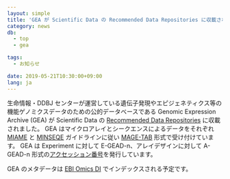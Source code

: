 ```yaml
---
layout: simple
title: 'GEA が Scientific Data の Recommended Data Repositories に収載されました'
category: news
db:
  - top
  - gea

tags:
  - お知らせ

date: 2019-05-21T10:30:00+09:00
lang: ja
---
```


<p>生命情報・DDBJ センターが運営している遺伝子発現やエピジェネティクス等の機能ゲノミクスデータのための公的データベースである Genomic Expression Archive (GEA) が Scientific Data の <a href="https://www.nature.com/sdata/policies/repositories#omics">Recommended Data Repositories</a> に収載されました。
    GEA はマイクロアレイとシークエンスによるデータをそれぞれ <a href="http://fged.org/projects/miame/">MIAME</a> と <a href="http://fged.org/projects/minseqe/">MINSEQE</a> ガイドラインに従い <a href="https://www.ebi.ac.uk/arrayexpress/help/magetab_spec.html">MAGE-TAB</a> 形式で受け付けています。
    GEA は Experiment に対して E-GEAD-n、アレイデザインに対して A-GEAD-n 形式の<a href="/gea/overview.html#acc">アクセッション番号</a>を発行しています。</p>

<p>GEA のメタデータは <a href="https://www.omicsdi.org/">EBI Omics DI</a> でインデックスされる予定です。</p>
